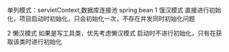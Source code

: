 单列模式：servletContext,数据库连接池 spring bean 1 饿汉模式 直接进行初始化，项目启动时初始化，只会初始化一次，不存在并发同时初始化问题

2 懒汉模式 如果是写工具类，优先考虑懒汉模式 启动时不进行初始化，只有在获取该类时进行初始化